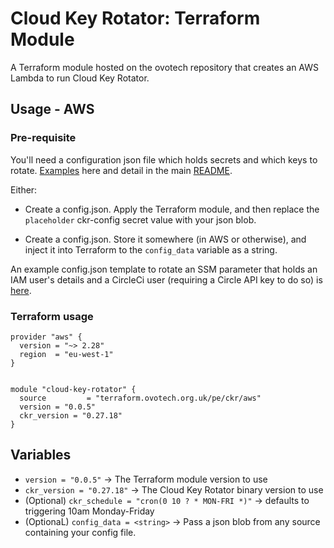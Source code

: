 # Cloud Key Rotator: Terraform Module

A Terraform module hosted on the ovotech repository that creates an AWS Lambda to run Cloud Key Rotator.

## Usage - AWS

### Pre-requisite

You'll need a configuration json file which holds secrets and which keys to rotate.  [Examples](https://github.com/ovotech/cloud-key-rotator/tree/master/examples)
here and detail in the main
[README](https://github.com/ovotech/cloud-key-rotator/blob/master/README.md).

Either:

* Create a config.json. Apply the Terraform module, and then replace the `placeholder` ckr-config secret value with your json blob.

* Create a config.json. Store it somewhere (in AWS or otherwise), and inject it into Terraform to the `config_data` variable as a string.

An example config.json template to rotate an SSM parameter that holds an IAM user's details and a CircleCi user (requiring a Circle API key to do so) is [here](https://github.com/ovotech/cloud-key-rotator/tree/master/examples/config-template.tmpl).

### Terraform usage

```
provider "aws" {
  version = "~> 2.28"
  region  = "eu-west-1"
}


module "cloud-key-rotator" {
  source         = "terraform.ovotech.org.uk/pe/ckr/aws"
  version = "0.0.5"
  ckr_version = "0.27.18"
}
```

## Variables

* `version = "0.0.5"` -> The Terraform module version to use
* `ckr_version = "0.27.18"` -> The Cloud Key Rotator binary version to use
* (Optional) `ckr_schedule = "cron(0 10 ? * MON-FRI *)"` -> defaults to triggering 10am Monday-Friday
* (OptionaL) `config_data = <string>` -> Pass a json blob from any source containing your config file.